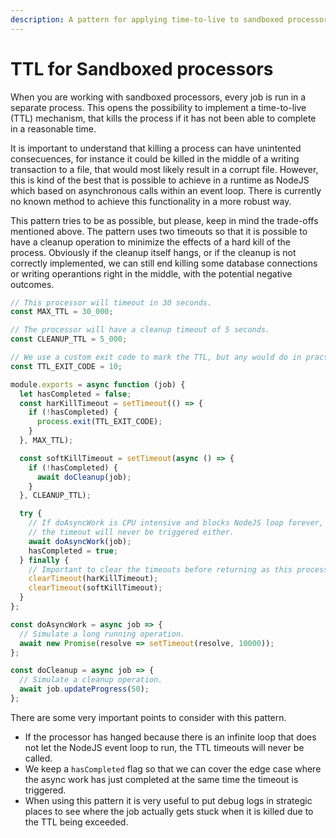 ```yaml
---
description: A pattern for applying time-to-live to sandboxed processors.
---
```


# TTL for Sandboxed processors

When you are working with sandboxed processors, every job is run in a separate process. This opens the possibility to implement a time-to-live (TTL) mechanism, that kills the process if it has not been able to complete in a reasonable time.

It is important to understand that killing a process can have unintented consecuences, for instance it could be killed in the middle of a writing transaction to a file, that would most likely result in a corrupt file. However, this is kind of the best that is possible to achieve in a runtime as NodeJS which based on asynchronous calls within an event loop. There is currently no known method to achieve this functionality in a more robust way.

This pattern tries to be as possible, but please, keep in mind the trade-offs mentioned above. The pattern uses two timeouts so that it is possible to have a cleanup operation to minimize the effects of a hard kill of the process. Obviously if the cleanup itself hangs, or if the cleanup is not correctly implemented, we can still end killing some database connections or writing operantions right in the middle, with the potential negative outcomes.&#x20;

```typescript
// This processor will timeout in 30 seconds.
const MAX_TTL = 30_000;

// The processor will have a cleanup timeout of 5 seconds.
const CLEANUP_TTL = 5_000;

// We use a custom exit code to mark the TTL, but any would do in practice.
const TTL_EXIT_CODE = 10;

module.exports = async function (job) {
  let hasCompleted = false;
  const harKillTimeout = setTimeout(() => {
    if (!hasCompleted) {
      process.exit(TTL_EXIT_CODE);
    }
  }, MAX_TTL);

  const softKillTimeout = setTimeout(async () => {
    if (!hasCompleted) {
      await doCleanup(job);
    }
  }, CLEANUP_TTL);

  try {
    // If doAsyncWork is CPU intensive and blocks NodeJS loop forever,
    // the timeout will never be triggered either.
    await doAsyncWork(job);
    hasCompleted = true;
  } finally {
    // Important to clear the timeouts before returning as this process will be reused.
    clearTimeout(harKillTimeout);
    clearTimeout(softKillTimeout);
  }
};

const doAsyncWork = async job => {
  // Simulate a long running operation.
  await new Promise(resolve => setTimeout(resolve, 10000));
};

const doCleanup = async job => {
  // Simulate a cleanup operation.
  await job.updateProgress(50);
};

```

There are some very important points to consider with this pattern.

* If the processor has hanged because there is an infinite loop that does not let the NodeJS event loop to run, the TTL timeouts will never be called.
* We keep a `hasCompleted` flag so that we can cover the edge case where the async work has just completed at the same time the timeout is triggered.
* When using this pattern it is very useful to put debug logs in strategic places to see where the job actually gets stuck when it is killed due to the TTL being exceeded.
